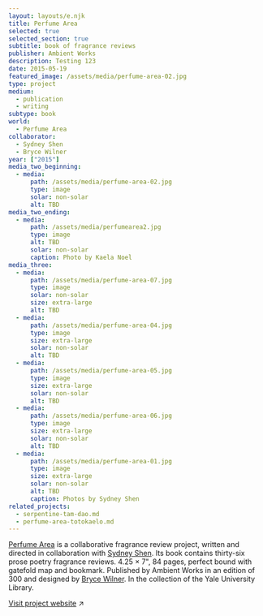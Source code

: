 ```yaml
---
layout: layouts/e.njk
title: Perfume Area
selected: true
selected_section: true
subtitle: book of fragrance reviews
publisher: Ambient Works
description: Testing 123
date: 2015-05-19
featured_image: /assets/media/perfume-area-02.jpg
type: project
medium:
  - publication
  - writing
subtype: book
world:
  - Perfume Area
collaborator:
  - Sydney Shen
  - Bryce Wilner
year: ["2015"]
media_two_beginning:
  - media:
      path: /assets/media/perfume-area-02.jpg
      type: image
      solar: non-solar
      alt: TBD
media_two_ending:
  - media:
      path: /assets/media/perfumearea2.jpg
      type: image
      alt: TBD
      solar: non-solar
      caption: Photo by Kaela Noel
media_three:
  - media:
      path: /assets/media/perfume-area-07.jpg
      type: image
      solar: non-solar
      size: extra-large
      alt: TBD
  - media:
      path: /assets/media/perfume-area-04.jpg
      type: image
      size: extra-large
      solar: non-solar
      alt: TBD
  - media:
      path: /assets/media/perfume-area-05.jpg
      type: image
      size: extra-large
      solar: non-solar
      alt: TBD
  - media:
      path: /assets/media/perfume-area-06.jpg
      type: image
      size: extra-large
      solar: non-solar
      alt: TBD
  - media:
      path: /assets/media/perfume-area-01.jpg
      type: image
      size: extra-large
      solar: non-solar
      alt: TBD
      caption: Photos by Sydney Shen
related_projects:
  - serpentine-tam-dao.md
  - perfume-area-totokaelo.md
---
```


<a href="/medium/world/perfume-area">Perfume Area</a> is a collaborative fragrance review project, written and directed in collaboration with <a href="/with/sydney-shen" class="collaborator">Sydney Shen</a>. Its book contains thirty-six prose poetry fragrance reviews. 4.25 × 7", 84 pages, perfect bound with gatefold map and bookmark. Published by Ambient Works in an edition of 300 and designed by <a href="/with/bryce-wilner" class="collaborator">Bryce Wilner</a>. In the collection of the Yale University Library.

[Visit project website](https://perfume-area.com) ↗

<!-- [Soft](/with/soft) -->

<!-- “I love that this lets me use my phone less and experience something beautiful. The details of what you see out of the window, raindrops and the pins you collect all are great.” — su.b3

“it’s like @Headspace without the guidance”

“Flight Simulator, an iOS app that doesn’t let you fly the plane... you just start a trip and stare peacefully out the window” — kottke.org -->
